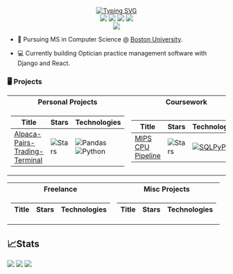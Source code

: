 <p align="center">
<a href="https://github.com/AidanAlr">
<a href="https://git.io/typing-svg"><img src="https://readme-typing-svg.demolab.com?font=Fira+Code&size=21&pause=1000&color=00E5F7&center=true&vCenter=true&multiline=true&width=435&height=100&lines=Aidan+Alrawi;CS+MS+Boston+University" alt="Typing SVG" /></a>
<br/>
<a href="https://aidanalr.dev"><img src="https://img.shields.io/badge/Website-aidanalr.dev-red?style=flat-square"></a>  
<a href="https://www.aidanalr.dev/static/CV.95884c73a84a.pdf"><img src="https://img.shields.io/badge/PDF-CV-red?style=flat-square&logo=adobe"></a>  
<a href="https://www.linkedin.com/in/aidanalrawi"><img src="https://img.shields.io/badge/-Linkedin-blue?style=flat-square&logo=linkedin"></a>
<a href="mailto:aidanalrawi@icloud.com"><img src="https://img.shields.io/badge/-Email-red?style=flat-square&logo=gmail&logoColor=white"></a>
<br/> 
<a href="https://github.com/aidanalr"> <img src="https://github-stats-alpha.vercel.app/api?username=aidanalr&cc=22272e&tc=37BCF6&ic=fff&bc=0000"> </a>
</p>

* 📖 Pursuing MS in Computer Science @ [Boston University](https://www.bu.edu/met/degrees-certificates/ms-computer-science/). 


* 💻 Currently building Optician practice management software with Django and React.

### 🖥️ Projects
<table>
<tr><th>Personal Projects</th>
  <th>Coursework</th></tr>
<tr><td>

|Title | Stars | Technologies|
|--|--|--|
| [Alpaca-Pairs-Trading-Terminal](https://github.com/AidanAlr/Alpaca-Pairs-Trading-Terminal) | <img alt="Stars" src="https://img.shields.io/github/stars/AidanAlr/Alpaca-Pairs-Trading-Terminal?style=flat-square&labelColor=black"/> | ![Pandas](https://img.shields.io/badge/pandas-%23150458.svg?style=for-the-badge&logo=pandas&logoColor=white) ![Python](https://img.shields.io/badge/python-3670A0?style=for-the-badge&logo=python&logoColor=ffdd54)|


</td><td>

|Title | Stars | Technologies|
|--|--|--|
| [MIPS CPU Pipeline](https://github.com/AidanAlr/MIPS-CPU-Pipeline) | <img alt="Stars" src="https://img.shields.io/github/stars/AidanAlr/MIPS-CPU-Pipeline?style=flat-square&labelColor=black"/> | [![SQLPyPi](https://img.shields.io/badge/PyPi-black?style=flat-square&logo=pypi)](https://pypi.org/project/high-sql/)  |
</td></tr> </table>

<table>
<tr><th>Freelance</th><th>Misc Projects</th></tr>
<tr><td>

|Title | Stars | Technologies|
|--|--|--|



</td><td>

|Title | Stars | Technologies|
|--|--|--|



</td></tr> </table>

<h2>📈Stats</h2>

![](http://github-profile-summary-cards.vercel.app/api/cards/profile-details?username=aidanalr&theme=dracula) 
![](http://github-profile-summary-cards.vercel.app/api/cards/repos-per-language?username=aidanalr&theme=dracula) 
![](http://github-profile-summary-cards.vercel.app/api/cards/most-commit-language?username=aidanalr&theme=dracula)



